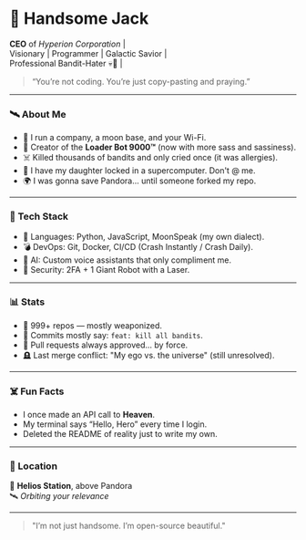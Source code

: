 # 💼 Handsome Jack

**CEO** of *Hyperion Corporation* |  
Visionary | Programmer | Galactic Savior |  
Professional Bandit-Hater 💀💛 |  

> “You’re not coding. You’re just copy-pasting and praying.”

---

### 🛰️ About Me

- 🚀 I run a company, a moon base, and your Wi-Fi.
- 🤖 Creator of the **Loader Bot 9000™** (now with more sass and sassiness).
- ☠️ Killed thousands of bandits and only cried once (it was allergies).
- 📡 I have my daughter locked in a supercomputer. Don't @ me.
- 🌍 I was gonna save Pandora... until someone forked my repo.

---

### 🔧 Tech Stack

- 🧠 Languages: Python, JavaScript, MoonSpeak (my own dialect).
- 💣 DevOps: Git, Docker, CI/CD (Crash Instantly / Crash Daily).
- 🦾 AI: Custom voice assistants that only compliment me.
- 🔐 Security: 2FA + 1 Giant Robot with a Laser.

---

### 📊 Stats

- 📁 999+ repos — mostly weaponized.
- 💬 Commits mostly say: `feat: kill all bandits`.
- 🤝 Pull requests always approved... by force.
- 🪦 Last merge conflict: "My ego vs. the universe" (still unresolved).

---

### ☠️ Fun Facts

- I once made an API call to **Heaven**.
- My terminal says “Hello, Hero” every time I login.
- Deleted the README of reality just to write my own.

---

### 📍 Location

📡 **Helios Station**, above Pandora  
🛰️ *Orbiting your relevance*

---

> "I’m not just handsome. I’m open-source beautiful."

